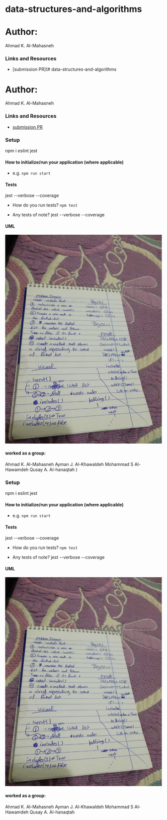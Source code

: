 # data-structures-and-algorithms

# Author: 
Ahmad K. Al-Mahasneh 

### Links and Resources

- [submission PR](# data-structures-and-algorithms

# Author: 
Ahmad K. Al-Mahasneh 

### Links and Resources

- [submission PR](https://github.com/ahmadkhaleel96/data-structures-and-algorithms/pull/23)



### Setup
npm i eslint jest

#### How to initialize/run your application (where applicable)

- e.g. `npm run start`

#### Tests
jest --verbose --coverage

- How do you run tests?
    `npm test`

- Any tests of note?
    jest --verbose --coverage

#### UML 
![Linked List](assets/Linked-List.jpg)

#### worked as a group:
Ahmad K. Al-Mahasneh
Ayman J. Al-Khawaldeh 
Mohammad S Al-Hawamdeh
Qusay A. Al-hanaqtah )



### Setup
npm i eslint jest

#### How to initialize/run your application (where applicable)

- e.g. `npm run start`

#### Tests
jest --verbose --coverage

- How do you run tests?
    `npm test`

- Any tests of note?
    jest --verbose --coverage

#### UML 
![Linked List](assets/Linked-List.jpg)

#### worked as a group:
Ahmad K. Al-Mahasneh
Ayman J. Al-Khawaldeh 
Mohammad S Al-Hawamdeh
Qusay A. Al-hanaqtah 